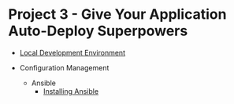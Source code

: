 
# Project 3 - Give Your Application Auto-Deploy Superpowers

- [Local Development Environment](./local-dev-environment)

- Configuration Management
    - Ansible
        - [Installing Ansible](./configuration-management/ansible/installing-ansible)
